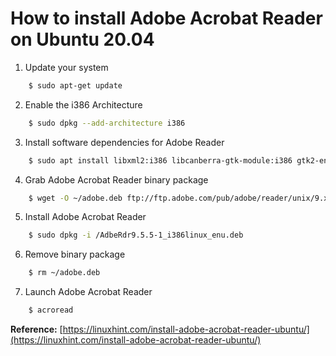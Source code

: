 How to install Adobe Acrobat Reader on Ubuntu 20.04
===================================================
    
1. Update your system
        
```sh
    $ sudo apt-get update
```

2. Enable the i386 Architecture

```sh
    $ sudo dpkg --add-architecture i386
```

3. Install software dependencies for Adobe Reader

```sh
    $ sudo apt install libxml2:i386 libcanberra-gtk-module:i386 gtk2-engines-murrine:i386 libatk-adaptor:i386
```

4. Grab Adobe Acrobat Reader binary package

```sh
    $ wget -O ~/adobe.deb ftp://ftp.adobe.com/pub/adobe/reader/unix/9.x/9.5.5/enu/AdbeRdr9.5.5-1_i386linux_enu.deb
```

5. Install Adobe Acrobat Reader

```sh
    $ sudo dpkg -i /AdbeRdr9.5.5-1_i386linux_enu.deb
```

6. Remove binary package

```sh
    $ rm ~/adobe.deb
```

7. Launch Adobe Acrobat Reader

```sh
    $ acroread
```

**Reference:** [https://linuxhint.com/install-adobe-acrobat-reader-ubuntu/](https://linuxhint.com/install-adobe-acrobat-reader-ubuntu/)
